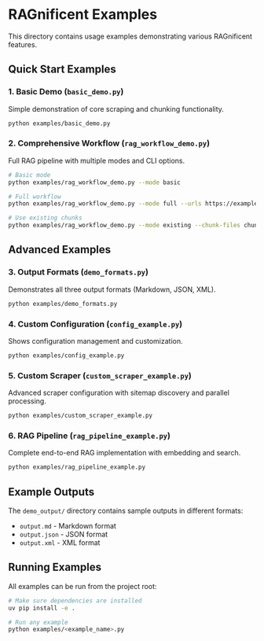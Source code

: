 # RAGnificent Examples

This directory contains usage examples demonstrating various RAGnificent features.

## Quick Start Examples

### 1. Basic Demo (`basic_demo.py`)
Simple demonstration of core scraping and chunking functionality.

```bash
python examples/basic_demo.py
```

### 2. Comprehensive Workflow (`rag_workflow_demo.py`)
Full RAG pipeline with multiple modes and CLI options.

```bash
# Basic mode
python examples/rag_workflow_demo.py --mode basic

# Full workflow
python examples/rag_workflow_demo.py --mode full --urls https://example.com

# Use existing chunks
python examples/rag_workflow_demo.py --mode existing --chunk-files chunks.jsonl
```

## Advanced Examples

### 3. Output Formats (`demo_formats.py`)
Demonstrates all three output formats (Markdown, JSON, XML).

```bash
python examples/demo_formats.py
```

### 4. Custom Configuration (`config_example.py`)
Shows configuration management and customization.

```bash
python examples/config_example.py
```

### 5. Custom Scraper (`custom_scraper_example.py`)
Advanced scraper configuration with sitemap discovery and parallel processing.

```bash
python examples/custom_scraper_example.py
```

### 6. RAG Pipeline (`rag_pipeline_example.py`)
Complete end-to-end RAG implementation with embedding and search.

```bash
python examples/rag_pipeline_example.py
```

## Example Outputs

The `demo_output/` directory contains sample outputs in different formats:
- `output.md` - Markdown format
- `output.json` - JSON format
- `output.xml` - XML format

## Running Examples

All examples can be run from the project root:

```bash
# Make sure dependencies are installed
uv pip install -e .

# Run any example
python examples/<example_name>.py
```